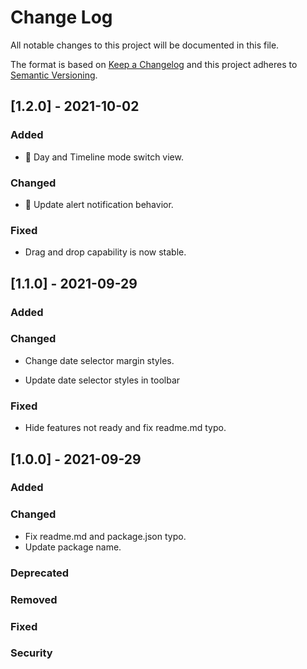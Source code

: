 
# Change Log
All notable changes to this project will be documented in this file.

The format is based on [Keep a Changelog](http://keepachangelog.com/)
and this project adheres to [Semantic Versioning](http://semver.org/).


## [1.2.0] - 2021-10-02

### Added

- 🥳 Day and Timeline mode switch view.

### Changed

- 📢 Update alert notification behavior.

### Fixed

- Drag and drop capability is now stable.


## [1.1.0] - 2021-09-29

### Added

### Changed

- Change date selector margin styles.

- Update date selector styles in toolbar

### Fixed

- Hide features not ready and fix readme.md typo.


## [1.0.0] - 2021-09-29

### Added

### Changed

- Fix readme.md and package.json typo.
- Update package name.

### Deprecated

### Removed

### Fixed

### Security
